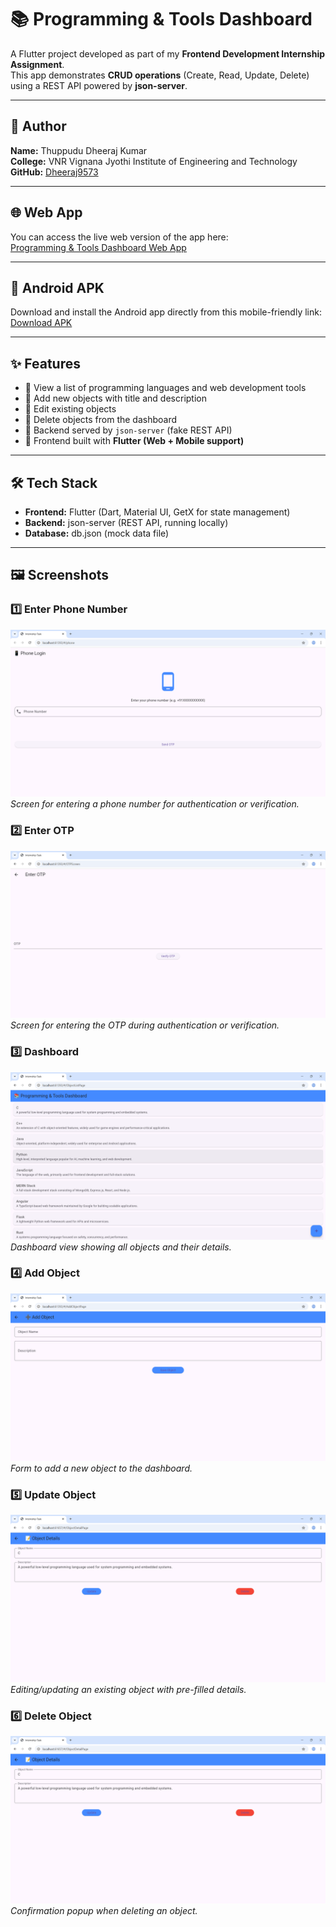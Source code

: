 # 📚 Programming & Tools Dashboard

A Flutter project developed as part of my **Frontend Development Internship Assignment**.  
This app demonstrates **CRUD operations** (Create, Read, Update, Delete) using a REST API powered by **json-server**.

---

## 👤 Author
**Name:** Thuppudu Dheeraj Kumar  
**College:** VNR Vignana Jyothi Institute of Engineering and Technology  
**GitHub:** [Dheeraj9573](https://github.com/Dheeraj9573/internship_task_flutter)  

---

## 🌐 Web App
You can access the live web version of the app here:  
[Programming & Tools Dashboard Web App](https://internship-a3635.web.app/)

---

## 📱 Android APK
Download and install the Android app directly from this mobile-friendly link:  
[Download APK](https://www.dropbox.com/scl/fi/5fqrvhxbhldaij9205129/app-release.apk?rlkey=fris47uy96dkfi197smczg0r2&st=452n4ud9&dl=1)

---

## ✨ Features
- 🔹 View a list of programming languages and web development tools  
- 🔹 Add new objects with title and description  
- 🔹 Edit existing objects  
- 🔹 Delete objects from the dashboard  
- 🔹 Backend served by `json-server` (fake REST API)  
- 🔹 Frontend built with **Flutter (Web + Mobile support)**  

---

## 🛠️ Tech Stack
- **Frontend:** Flutter (Dart, Material UI, GetX for state management)  
- **Backend:** json-server (REST API, running locally)  
- **Database:** db.json (mock data file)  

---

## 🖼️ Screenshots

### 1️⃣ Enter Phone Number
![Enter Phone Number](assets/Screenshot%202025-08-24%20192323.png)  
*Screen for entering a phone number for authentication or verification.*

### 2️⃣ Enter OTP
![Enter OTP](assets/Screenshot%202025-08-24%20192418.png)  
*Screen for entering the OTP during authentication or verification.*

### 3️⃣ Dashboard
![Dashboard](assets/Screenshot%202025-08-24%20192452.png)  
*Dashboard view showing all objects and their details.*

### 4️⃣ Add Object
![Add Object](assets/Screenshot%202025-08-24%20192523.png)  
*Form to add a new object to the dashboard.*

### 5️⃣ Update Object
![Update Object](assets/Screenshot%202025-08-24%20192117.png)  
*Editing/updating an existing object with pre-filled details.*

### 6️⃣ Delete Object
![Delete Object](assets/Screenshot%202025-08-24%20192117.png)  
*Confirmation popup when deleting an object.*
